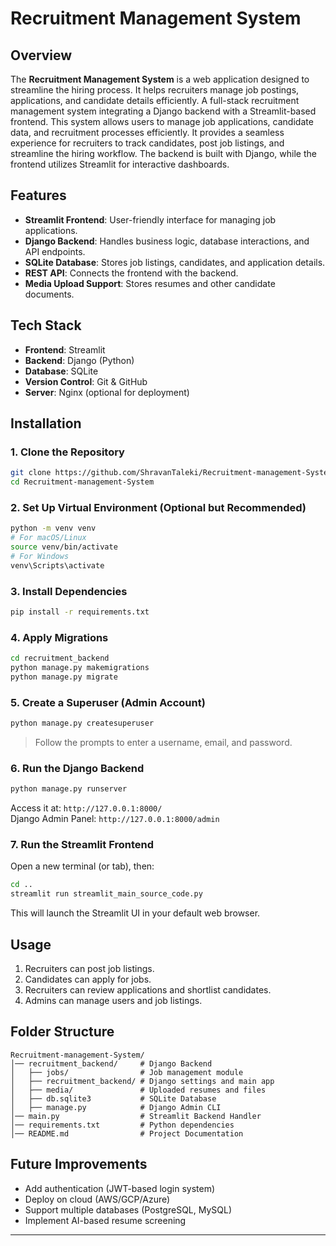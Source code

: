 # Recruitment Management System

## Overview
The **Recruitment Management System** is a web application designed to streamline the hiring process. It helps recruiters manage job postings, applications, and candidate details efficiently.
A full-stack recruitment management system integrating a Django backend with a Streamlit-based frontend. This system allows users to manage job applications, candidate data, and recruitment processes efficiently. It provides a seamless experience for recruiters to track candidates, post job listings, and streamline the hiring workflow. The backend is built with Django, while the frontend utilizes Streamlit for interactive dashboards.


## Features
- **Streamlit Frontend**: User-friendly interface for managing job applications.
- **Django Backend**: Handles business logic, database interactions, and API endpoints.
- **SQLite Database**: Stores job listings, candidates, and application details.
- **REST API**: Connects the frontend with the backend.
- **Media Upload Support**: Stores resumes and other candidate documents.

## Tech Stack
- **Frontend**: Streamlit
- **Backend**: Django (Python)
- **Database**: SQLite
- **Version Control**: Git & GitHub
- **Server**: Nginx (optional for deployment)

## Installation

### 1. Clone the Repository
```sh
git clone https://github.com/ShravanTaleki/Recruitment-management-System.git
cd Recruitment-management-System
```

### 2. Set Up Virtual Environment (Optional but Recommended)
```sh
python -m venv venv
# For macOS/Linux
source venv/bin/activate
# For Windows
venv\Scripts\activate
```

### 3. Install Dependencies
```sh
pip install -r requirements.txt
```

### 4. Apply Migrations
```sh
cd recruitment_backend
python manage.py makemigrations
python manage.py migrate
```

### 5. Create a Superuser (Admin Account)
```sh
python manage.py createsuperuser
```
> Follow the prompts to enter a username, email, and password.

### 6. Run the Django Backend
```sh
python manage.py runserver
```
Access it at: `http://127.0.0.1:8000/`  
Django Admin Panel: `http://127.0.0.1:8000/admin`

### 7. Run the Streamlit Frontend
Open a new terminal (or tab), then:
```sh
cd ..
streamlit run streamlit_main_source_code.py
```
This will launch the Streamlit UI in your default web browser.


## Usage
1. Recruiters can post job listings.
2. Candidates can apply for jobs.
3. Recruiters can review applications and shortlist candidates.
4. Admins can manage users and job listings.

## Folder Structure
```
Recruitment-management-System/
│── recruitment_backend/     # Django Backend
│   ├── jobs/                # Job management module
│   ├── recruitment_backend/ # Django settings and main app
│   ├── media/               # Uploaded resumes and files
│   ├── db.sqlite3           # SQLite Database
│   ├── manage.py            # Django Admin CLI
│── main.py                  # Streamlit Backend Handler
│── requirements.txt         # Python dependencies
│── README.md                # Project Documentation
```


  
## Future Improvements
- Add authentication (JWT-based login system)
- Deploy on cloud (AWS/GCP/Azure)
- Support multiple databases (PostgreSQL, MySQL)
- Implement AI-based resume screening

---

